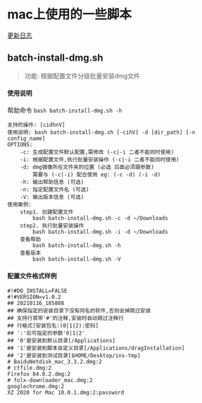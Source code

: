 # mac上使用的一些脚本



[更新日志](https://github.com/shunop/script/wiki/%E6%9B%B4%E6%96%B0%E6%97%A5%E5%BF%97)



## batch-install-dmg.sh

> 功能: 根据配置文件分级批量安装dmg文件

#### 使用说明

帮助命令  `bash batch-install-dmg.sh -h` 

```shell
支持的操作: [cidhnV]
使用说明: bash batch-install-dmg.sh [-cihV] -d [dir_path] [-n config_name]
OPTIONS:
	-c: 生成配置文件默认配置,需修改 (-c|-i 二者不能同时使用)
	-i: 根据配置文件,执行批量安装操作 (-c|-i 二者不能同时使用)
	-d: dmg镜像所在文件夹的位置 (必选 后面必须跟参数)
		需要与 (-c|-i) 配合使用 eg: (-c -d) (-i -d)
	-h: 输出帮助信息 (可选)
	-n: 指定配置文件名 (可选)
	-V: 输出版本信息 (可选)
使用案例:
	step1. 创建配置文件
		bash batch-install-dmg.sh -c -d ~/Downloads
	step2. 执行批量安装操作
		bash batch-install-dmg.sh -i -d ~/Downloads
	查看帮助
		bash batch-install-dmg.sh -h
	查看版本
		bash batch-install-dmg.sh -V
```

#### 配置文件格式样例

```properties
#!#DO_INSTALL=FALSE
#!#VERSION=v1.0.2
## 20210116_185808
## 确保指定的安装目录下没有同名的软件,否则会掉跳过安装
## 支持行首带'#'的注释,安装时自动跳过注释行
## 行格式[安装包名:(0|1|2):密码]
## ':'后可指定的参数'0|1|2'
## '0'是安装到默认目录[/Applications]
## '1'是安装到脚本自定义目录[/Applications/dragInstallation]
## '2'是安装到测试目录[$HOME/Desktop/ins-tmp]
# BaiduNetdisk_mac_3.3.2.dmg:2
# ctfile.dmg:2
Firefox 84.0.2.dmg:2
# folx-downloader_mac.dmg:2
googlechrome.dmg:2
XZ 2020 for Mac 10.0.1.dmg:2:password
```





